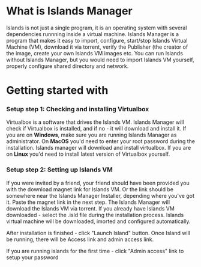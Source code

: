 
# What is Islands Manager
Islands is not just a single program, it is an operating system with several dependencies runnning inside a virtual machine.
Islands Manager is a program that makes it easy to import, configure, start/stop Islands Virtual Machine (VM), download it via torrent, verify the Publisher (the creator of the image, create your own Islands VM images etc.
You can run Islands without Islands Manager, but you would need to import Islands VM yourself, properly configure shared directory and network.

# Getting started with 



### Setup step 1: Checking and installing Virtualbox
Virtualbox is a software that drives the Islands VM. Islands Manager will check if Virtualbox is installed, and if no - it will download and install it.
If you are on **Windows**, make sure you are running Islands Manager as administrator.
On **MacOS** you'd need to enter your root password during the installation.
Islands manager will download and install virtualbox. If you are on **Linux** you'd need to install latest version of Virtualbox yourself.


### Setup step 2: Setting up Islands VM
If you were invited by a friend, your friend should have been provided you with the download magnet link for Islands VM.
Or the link should be somewhere near the Islands Manager Installer, depending where you've got it.
Paste the magnet link in the next step. The Islands Manager will download the Islands VM via torrent.
If you already have Islands VM downloaded - select the .isld file during the installation process.
Islands virtual machine will be downloaded, imorted and configured automatically.

After installation is finished - click "Launch Island" button.
Once Island will be running, there will be Access link and admin access link.

If you are running islands for the first time - click "Admin access" link to setup your password




